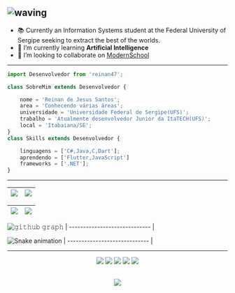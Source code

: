 <!--## My Skill Set  
<table><tr><td valign="top" width="33%">
### Frontend  
<div align="center">  
<img style="margin: 10px" src="https://profilinator.rishav.dev/skills-assets/bootstrap-plain.svg" alt="Bootstrap" height="50" />  
<img style="margin: 10px" src="https://profilinator.rishav.dev/skills-assets/html5-original-wordmark.svg" alt="HTML5" height="50" />  
<img style="margin: 10px" src="https://profilinator.rishav.dev/skills-assets/css3-original-wordmark.svg" alt="CSS3" height="50" />  
<img style="margin: 10px" src="https://profilinator.rishav.dev/skills-assets/javascript-original.svg" alt="JavaScript" height="50" />  
<img style="margin: 10px" src="https://profilinator.rishav.dev/skills-assets/react-original-wordmark.svg" alt="React" height="50" />  
</div>
</td><td valign="top" width="33%">
### Backend  
<div align="center">  
<img style="margin: 10px" src="https://profilinator.rishav.dev/skills-assets/cplusplus-original.svg" alt="C++" height="50" />  
<img style="margin: 10px" src="https://profilinator.rishav.dev/skills-assets/php-original.svg" alt="PHP" height="50" />  
<img style="margin: 10px" src="https://profilinator.rishav.dev/skills-assets/linux-original.svg" alt="Linux" height="50" />  
<img style="margin: 10px" src="https://profilinator.rishav.dev/skills-assets/python-original.svg" alt="Python" height="50" />  
<img style="margin: 10px" src="https://profilinator.rishav.dev/skills-assets/git-scm-icon.svg" alt="Git" height="50" />  
<img style="margin: 10px" src="https://profilinator.rishav.dev/skills-assets/java-original-wordmark.svg" alt="Java" height="50" />  
<img style="margin: 10px" src="https://profilinator.rishav.dev/skills-assets/c-original.svg" alt="C" height="50" />  
<img style="margin: 10px" src="https://profilinator.rishav.dev/skills-assets/codeigniter.svg" alt="CodeIgniter" height="50" />  
<img style="margin: 10px" src="https://profilinator.rishav.dev/skills-assets/go-original.svg" alt="Go" height="50" />  
<img style="margin: 10px" src="https://profilinator.rishav.dev/skills-assets/arduino.png" alt="Arduino" height="50" />  
<img style="margin: 10px" src="https://profilinator.rishav.dev/skills-assets/docker-original-wordmark.svg" alt="Docker" height="50" />  
<img style="margin: 10px" src="https://profilinator.rishav.dev/skills-assets/rails-original-wordmark.svg" alt="Ruby on Rails" height="50" />  
<img style="margin: 10px" src="https://profilinator.rishav.dev/skills-assets/graphql.png" alt="GraphQL" height="50" />  
<img style="margin: 10px" src="https://profilinator.rishav.dev/skills-assets/opencv-icon.svg" alt="OpenCV" height="50" />  
<img style="margin: 10px" src="https://profilinator.rishav.dev/skills-assets/flask.png" alt="Flask" height="50" />  
</div>
</td><td valign="top" width="33%">
### Database and Others  
<div align="center">  
<img style="margin: 10px" src="https://profilinator.rishav.dev/skills-assets/postgresql-original-wordmark.svg" alt="PostgreSQL" height="50" />  
<img style="margin: 10px" src="https://profilinator.rishav.dev/skills-assets/mongodb-original-wordmark.svg" alt="MongoDB" height="50" />  
<img style="margin: 10px" src="https://profilinator.rishav.dev/skills-assets/mariadb.png" alt="Maria DB" height="50" />  
<img style="margin: 10px" src="https://profilinator.rishav.dev/skills-assets/mysql-original-wordmark.svg" alt="MySQL" height="50" />  
<img style="margin: 10px" src="https://profilinator.rishav.dev/skills-assets/linux-original.svg" alt="Linux" height="50" />  
<img style="margin: 10px" src="https://profilinator.rishav.dev/skills-assets/amazonwebservices-original-wordmark.svg" alt="AWS" height="50" />  
<img style="margin: 10px" src="https://profilinator.rishav.dev/skills-assets/gnu_bash-icon.svg" alt="Bash" height="50" />  
<img style="margin: 10px" src="https://profilinator.rishav.dev/skills-assets/docker-original-wordmark.svg" alt="Docker" height="50" />  
<img style="margin: 10px" src="https://profilinator.rishav.dev/skills-assets/rabbitmq-icon.svg" alt="RabbitMQ" height="50" />  
<img style="margin: 10px" src="https://profilinator.rishav.dev/skills-assets/git-scm-icon.svg" alt="Git" height="50" />  
</div>
</td></tr></table>  
<br/>  
-->

 ![waving](https://capsule-render.vercel.app/api?type=waving&height=200&text=Reinan%20de%20Jesus%20Santos&fontAlignY=40&color=gradient)
---
- :books: Currently an Information Systems student at the Federal University of Sergipe seeking to extract the best of the worlds.
- 🔭 I’m currently learning <b>Artificial Intelligence</b>
- :busts_in_silhouette: I’m looking to collaborate on <a href="https://github.com/marcosdosea/ModernSchool">ModernSchool</a>
---

  ```js
 import Desenvolvedor from 'reinan47';
 
 class SobreMim extends Desenvolvedor {
 
      nome = 'Reinan de Jesus Santos';
      area = 'Conhecendo várias áreas';
      universidade = 'Universidade Federal de Sergipe(UFS)';
      trabalho = 'Atualmente desenvolvedor Junior da ItaTECH(UFS)';
      local = 'Itabaiana/SE';
 }
 class Skills extends Desenvolvedor {
 
      linguagens = ['C#,Java,C,Dart'];
      aprendendo = ['Flutter,JavaScript']
      frameworks = ['.NET'];
 }
 ```
---

| <img align="center" src="https://github-readme-stats.vercel.app/api?username=reinan47&show_icons=true&include_all_commits=true&count_private=true&theme=dracula&hide_border=true"/></a> | [![](https://github-readme-streak-stats.herokuapp.com/?user=reinan47&hide_border=true&theme=dracula)](https://github.com/DenverCoder1/github-readme-streak-stats) |
| ------------- | ------------- |

<!-- ------------------------------- -->
|![](https://github-profile-summary-cards.vercel.app/api/cards/profile-details?username=reinan47&theme=dracula)  |  ![](https://github-readme-stats.vercel.app/api/top-langs/?username=reinan47&layout=compact&langs_count=7&theme=dracula&text_color=ffffff&cache_seconds=10001&hide_border=true") |
| ------------- | ------------- |

![𝚐𝚒𝚝𝚑𝚞𝚋 𝚐𝚛𝚊𝚙𝚑](https://activity-graph.herokuapp.com/graph?username=reinan47&theme=react-dark&hide_border=true&area=true)
| ----------------------------- |

![Snake animation](https://github.com/reinan47/reinan47/blob/output/github-contribution-grid-snake.svg)
| ----------------------------- |

---
<p align="center">
  <a href="https://mail.google.com/mail/u/2/#inbox" alt = "Gmail">
  <img src="https://img.shields.io/badge/-Gmail-FF0000?style=flat-square&labelColor=FF0000&logo=gmail&logoColor=white" /></a>

  <a href="https://www.linkedin.com/in/reinan-de-jesus-santos-dev/" alt="Linkedin">
  <img src="https://img.shields.io/badge/-Linkedin-0e76a8?style=flat-square&logo=Linkedin&logoColor=white&" /></a>

  <a href="https://api.whatsapp.com/send?phone=5579998501637&text=Reinan%20de%20Jesus%20Santos" alt="WhatsApp">
  <img src="https://img.shields.io/badge/-WhatsApp-25d366?style=flat-square&labelColor=25d366&logo=whatsapp&logoColor=white"/></a>

  <a href="https://www.facebook.com/reinan.dejesus.12/" alt="Facebook">
  <img src="https://img.shields.io/badge/-Facebook-3b5998?style=flat-square&labelColor=3b5998&logo=facebook&logoColor=white"/></a>

  <a href="https://www.instagram.com/reinan_santos_47/" alt="Instagram">
  <img src="https://img.shields.io/badge/-Instagram-DF0174?style=flat-square&labelColor=DF0174&logo=instagram&logoColor=white"/></a>
</p> 


<br>
 
<div align="center">
<img src="https://komarev.com/ghpvc/?username=reinan47&&style=flat-square" align="center" />
</div>  

<!--
**reinan47/reinan47** is a ✨ _special_ ✨ repository because its `README.md` (this file) appears on your GitHub profile.
Here are some ideas to get you started:
-->
